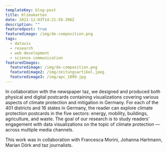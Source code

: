 ```yaml
---
templateKey: blog-post
title: Klimakarten
date: 2022-12-03T14:21:59.396Z
description: ""
featuredpost: true
featuredimage: /img/de-composition.png
tags:
  - datavis
  - research
  - web development
  - science communication
featuredImages:
  featuredimage: /img/de-composition.png
  featuredimage2: /img/zeitungsartikel.jpeg
  featuredimage3: /img/apc_1099.jpg
---
```

In collaboration with the newspaper taz, we designed and produced both physical and digital postcards containing visualizations covering various aspects of climate protection and mitigation in Germany. For each of the 401 districts and 16 states in Germany, the reader can explore climate protection postcards in the five sectors: energy, mobility, buildings, agriculture, and waste. The goal of our research is to study readers’ engagement with data visualizations on the topic of climate protection — across multiple media channels. 

This work was in collaboration with Francesca Morini, Johanna Hartmann, Marian Dörk and taz journalists.